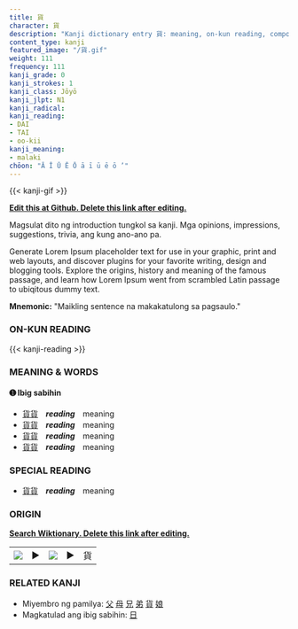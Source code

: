 ```yaml
---
title: 貨
character: 貨
description: "Kanji dictionary entry 貨: meaning, on-kun reading, compounds, origin, related kanji"
content_type: kanji
featured_image: "/貨.gif"
weight: 111
frequency: 111
kanji_grade: 0
kanji_strokes: 1
kanji_class: Jōyō
kanji_jlpt: N1
kanji_radical: 
kanji_reading: 
- DAI
- TAI
- oo-kii
kanji_meaning:
- malaki
chōon: "Ā Ī Ū Ē Ō ā ī ū ē ō ’"
---
```

[//]: # (Don't edit the line below. Kanji animated GIF code is automatically generated.)
{{< kanji-gif >}}

[//]: # (Edit below this line.)

**[Edit this at Github. Delete this link after editing.](https://github.com/tim0g/tim/tree/main/content/kanji/貨/index.md)**

Magsulat dito ng introduction tungkol sa kanji. Mga opinions, impressions, suggestions, trivia, ang kung ano-ano pa.

Generate Lorem Ipsum placeholder text for use in your graphic, print and web layouts, and discover plugins for your favorite writing, design and blogging tools. Explore the origins, history and meaning of the famous passage, and learn how Lorem Ipsum went from scrambled Latin passage to ubiqitous dummy text.
 
**Mnemonic:** "Maikling sentence na makakatulong sa pagsaulo."

### ON-KUN READING

[//]: # (Don't edit the line below. ON-KUN READING code is automatically generated.)
{{< kanji-reading >}}

### MEANING & WORDS

#### ➊ **Ibig sabihin**
  - [貨](../貨)[貨](../貨)　***reading***　meaning
  - [貨](../貨)[貨](../貨)　***reading***　meaning
  - [貨](../貨)[貨](../貨)　***reading***　meaning
  - [貨](../貨)[貨](../貨)　***reading***　meaning

### SPECIAL READING
  - [貨](../貨)[貨](../貨)　***reading***　meaning

### ORIGIN

**[Search Wiktionary. Delete this link after editing.](https://wiktionary.org/wiki/貨)**
<table class="kanji-table"><tr><td>
<img src="60px-貨-bronze.svg.png">
</td><td>▶</td><td>
<img src="60px-貨-oracle.svg.png">
</td><td>▶</td>
<td class="kanji-origin">貨</td>
</tr></table>

### RELATED KANJI
- Miyembro ng pamilya: [父](../父) [母](../母) [兄](../兄) [弟](../弟) [貨](../貨) [娘](../娘)
- Magkatulad ang ibig sabihin: [日](../日)
